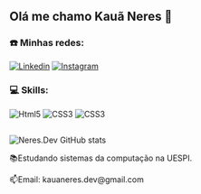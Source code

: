 ## Olá me chamo Kauã Neres 👋

### ☎️ Minhas redes: 

[![Linkedin](https://img.shields.io/badge/LinkedIn-0077B5?style=for-the-badge&logo=linkedin&logoColor=white
)](https://www.linkedin.com/in/kauã-neres)
[![Instagram](https://img.shields.io/badge/Instagram-E4405F?style=for-the-badge&logo=instagram&logoColor=white
)](https://www.instagram.com/neres.dev?igsh=MTN2d2Rxc3J6emhjbQ==)

### 💻 Skills:

<div style="display: inline_block">
    <img align="center" alt="Html5" src="https://img.shields.io/badge/HTML5-E34F26?style=for-the-badge&logo=html5&logoColor=white">
    <img align="center" alt="CSS3" src="https://img.shields.io/badge/CSS3-1572B6?style=for-the-badge&logo=css3&logoColor=white">
    <img align="center" alt="CSS3" src="https://img.shields.io/badge/JavaScript-F7DF1E?style=for-the-badge&logo=javascript&logoColor=black">
</div>

##

![Neres.Dev GitHub stats](https://github-readme-stats.vercel.app/api?username=Kaua-cel&show_icons=true&theme=tokyonight)


<p>📚Estudando sistemas da computação na UESPI.</p>
📫Email: kauaneres.dev@gmail.com
